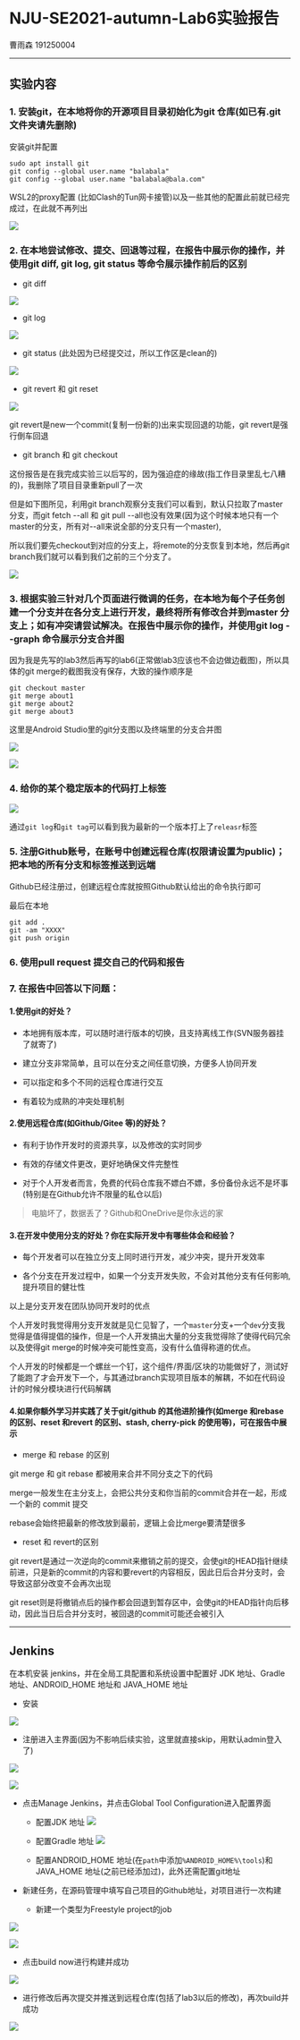 # NJU-SE2021-autumn-Lab6实验报告

曹雨森 191250004

--- 
## 实验内容

### 1. 安装git，在本地将你的开源项目目录初始化为git 仓库(如已有.git 文件夹请先删除)

安装git并配置
```
sudo apt install git
git config --global user.name "balabala"
git config --global user.name "balabala@bala.com"
```

WSL2的proxy配置 (比如Clash的Tun网卡接管)以及一些其他的配置此前就已经完成过，在此就不再列出

![](ref/1.png)


### 2. 在本地尝试修改、提交、回退等过程，在报告中展示你的操作，并使用git diff, git log, git status 等命令展示操作前后的区别

- git diff

![](ref/2.png)

- git log

![](ref/3.png)

- git status (此处因为已经提交过，所以工作区是clean的)

![](ref/4.png)

- git revert 和 git reset

![](ref/5.png)

git revert是new一个commit(复制一份新的)出来实现回退的功能，git revert是强行倒车回退

- git branch 和 git checkout 

这份报告是在我完成实验三以后写的，因为强迫症的缘故(指工作目录里乱七八糟的)，我删除了项目目录重新pull了一次

但是如下图所见，利用git branch观察分支我们可以看到，默认只拉取了master分支，而git fetch --all 和 git pull --all也没有效果(因为这个时候本地只有一个master的分支，所有对--all来说全部的分支只有一个master),

所以我们要先checkout到对应的分支上，将remote的分支恢复到本地，然后再git branch我们就可以看到我们之前的三个分支了。

![](ref/6.png)

### 3. 根据实验三针对几个页面进行微调的任务，在本地为每个子任务创建一个分支并在各分支上进行开发，最终将所有修改合并到master 分支上；如有冲突请尝试解决。在报告中展示你的操作，并使用git log --graph 命令展示分支合并图

因为我是先写的lab3然后再写的lab6(正常做lab3应该也不会边做边截图)，所以具体的git merge的截图我没有保存，大致的操作顺序是

```shell
git checkout master
git merge about1
git merge about2
git merge about3
```

这里是Android Studio里的git分支图以及终端里的分支合并图

![](ref/7.png)

![](ref/8.png)

### 4. 给你的某个稳定版本的代码打上标签

![](ref/9.png)

通过`git log`和`git tag`可以看到我为最新的一个版本打上了`releasr`标签

### 5. 注册Github账号，在账号中创建远程仓库(权限请设置为public)；把本地的所有分支和标签推送到远端

Github已经注册过，创建远程仓库就按照Github默认给出的命令执行即可

最后在本地
```
git add .
git -am "XXXX"
git push origin
```

### 6. 使用pull request 提交自己的代码和报告

### 7. 在报告中回答以下问题：

#### 1.使用git的好处？

- 本地拥有版本库，可以随时进行版本的切换，且支持离线工作(SVN服务器挂了就寄了)

- 建立分支非常简单，且可以在分支之间任意切换，方便多人协同开发

- 可以指定和多个不同的远程仓库进行交互

- 有着较为成熟的冲突处理机制

#### 2.使用远程仓库(如Github/Gitee 等)的好处？

- 有利于协作开发时的资源共享，以及修改的实时同步

- 有效的存储文件更改，更好地确保文件完整性

- 对于个人开发者而言，免费的代码仓库我不嫖白不嫖，多份备份永远不是坏事(特别是在Github允许不限量的私仓以后)

> 电脑坏了，数据丢了？Github和OneDrive是你永远的家


#### 3.在开发中使用分支的好处？你在实际开发中有哪些体会和经验？

- 每个开发者可以在独立分支上同时进行开发，减少冲突，提升开发效率

- 各个分支在开发过程中，如果一个分支开发失败，不会对其他分支有任何影响,提升项目的健壮性

以上是分支开发在团队协同开发时的优点

个人开发时我觉得用分支开发就是见仁见智了，一个`master`分支+一个`dev`分支我觉得是值得提倡的操作，但是一个人开发搞出大量的分支我觉得除了使得代码冗余以及使得git merge的时候冲突可能性变高，没有什么值得称道的优点。

个人开发的时候都是一个螺丝一个钉，这个组件/界面/区块的功能做好了，测试好了能跑了才会开发下一个，与其通过branch实现项目版本的解耦，不如在代码设计的时候分模块进行代码解耦

#### 4.如果你额外学习并实践了关于git/github 的其他进阶操作(如merge 和rebase 的区别、reset 和revert 的区别、stash, cherry-pick 的使用等)，可在报告中展示

- merge 和 rebase 的区别

git merge 和 git rebase 都被用来合并不同分支之下的代码

merge一般发生在主分支上，会把公共分支和你当前的commit合并在一起，形成一个新的 commit 提交

rebase会始终把最新的修改放到最前，逻辑上会比merge要清楚很多

- reset 和 revert的区别

git revert是通过一次逆向的commit来撤销之前的提交，会使git的HEAD指针继续前进，只是新的commit的内容和要revert的内容相反，因此日后合并分支时，会导致这部分改变不会再次出现

git reset则是将撤销点后的操作都会回退到暂存区中，会使git的HEAD指针向后移动，因此当日后合并分支时，被回退的commit可能还会被引入


---

## Jenkins

在本机安装 jenkins，并在全局工具配置和系统设置中配置好 JDK 地址、Gradle 地址、ANDROID_HOME 地址和 JAVA_HOME 地址

- 安装
  
![](ref/10.png)

- 注册进入主界面(因为不影响后续实验，这里就直接skip，用默认admin登入了)

![](ref/11.png)

![](ref/12.png)

- 点击Manage Jenkins，并点击Global Tool Configuration进入配置界面

  + 配置JDK 地址
![](ref/13.png)

  + 配置Gradle 地址
![](ref/14.png)

  + 配置ANDROID_HOME 地址(在`path`中添加`%ANDROID_HOME%\tools`)和 JAVA_HOME 地址(之前已经添加过)，此外还需配置git地址

- 新建任务，在源码管理中填写自己项目的Github地址，对项目进行一次构建

  + 新建一个类型为Freestyle project的job
  
![](ref/15.png)

![](ref/16.png)

  + 点击build now进行构建并成功

![](ref/17.png)


  + 进行修改后再次提交并推送到远程仓库(包括了lab3以后的修改)，再次build并成功

![](ref/18.png)
